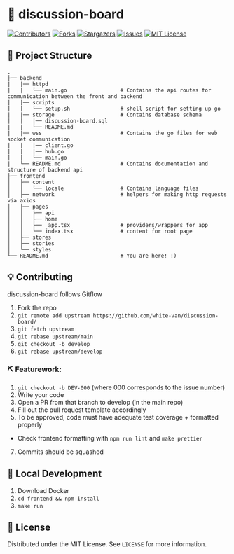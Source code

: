 # 🧐 discussion-board

[![Contributors][contributors-shield]][contributors-url]
[![Forks][forks-shield]][forks-url]
[![Stargazers][stars-shield]][stars-url]
[![Issues][issues-shield]][issues-url]
[![MIT License][license-shield]][license-url]

## 📁 Project Structure

```text
.
├── backend
|   |── httpd
|   |   └── main.go                 # Contains the api routes for communication between the front and backend
|   |── scripts
|   |   └── setup.sh                # shell script for setting up go
|   |── storage                     # Contains database schema
|   |   |── discussion-board.sql
|   |   └── README.md
|   |── wss                         # Contains the go files for web socket communication
|   |   |── client.go
|   |   |── hub.go
|   |   └── main.go
|   └── README.md                   # Contains documentation and structure of backend api
├── frontend
│   ├── content
│   │   └── locale                  # Contains language files
│   ├── network                     # helpers for making http requests via axios
│   ├── pages
│   │   ├── api
│   │   ├── home
│   │   ├── _app.tsx                # providers/wrappers for app
│   │   └── index.tsx               # content for root page
│   ├── stores
│   ├── stories
│   └── styles
└── README.md                       # You are here! :)
```

## 💡 Contributing

discussion-board follows Gitflow

1. Fork the repo
2. `git remote add upstream https://github.com/white-van/discussion-board/`
3. `git fetch upstream`
4. `git rebase upstream/main`
5. `git checkout -b develop`
6. `git rebase upstream/develop`

### ⛏️ Featurework:

1. `git checkout -b DEV-000` (where 000 corresponds to the issue number)
2. Write your code
3. Open a PR from that branch to develop (in the main repo)
5. Fill out the pull request template accordingly
6. To be approved, code must have adequate test coverage + formatted properly
- Check frontend formatting with `npm run lint` and `make prettier`
7. Commits should be squashed

## 🚀 Local Development

1. Download Docker
2. `cd frontend && npm install`
3. `make run`

## 🏁 License

Distributed under the MIT License. See `LICENSE` for more information.

[contributors-shield]: https://img.shields.io/github/contributors/white-van/discussion-board
[contributors-url]: https://github.com/white-van/discussion-board/graphs/contributors
[forks-shield]: https://img.shields.io/github/forks/white-van/discussion-board
[forks-url]: https://github.com/white-van/discussion-board/network/members
[stars-shield]: https://img.shields.io/github/stars/white-van/discussion-board
[stars-url]: https://github.com/white-van/discussion-board/stargazers
[issues-shield]: https://img.shields.io/github/issues/white-van/discussion-board
[issues-url]: https://github.com/white-van/discussion-board/issues
[license-shield]: https://img.shields.io/github/license/white-van/discussion-board
[license-url]: https://github.com/white-van/discussion-board/blob/master/LICENSE
